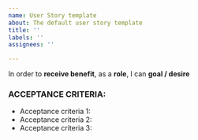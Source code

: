 ```yaml
---
name: User Story template
about: The default user story template
title: ''
labels: ''
assignees: ''

---
```


In order to **receive benefit**, as a **role**, I can **goal / desire**

### ACCEPTANCE CRITERIA:
- Acceptance criteria 1:
- Acceptance criteria 2:
- Acceptance criteria 3:
